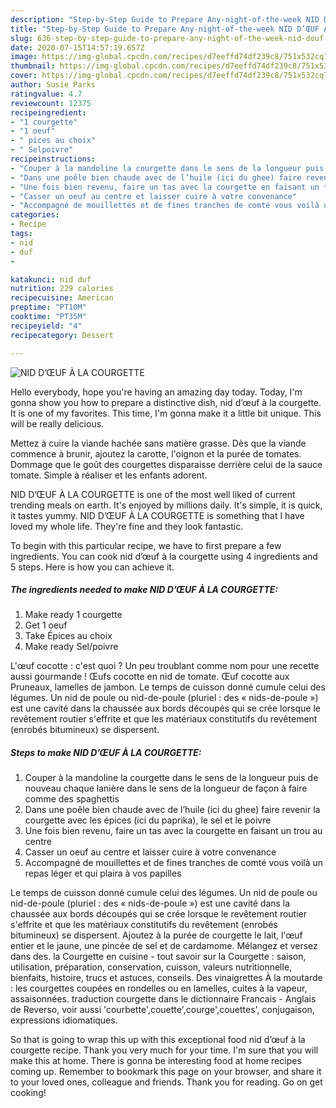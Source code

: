 ```yaml
---
description: "Step-by-Step Guide to Prepare Any-night-of-the-week NID D’ŒUF À LA COURGETTE"
title: "Step-by-Step Guide to Prepare Any-night-of-the-week NID D’ŒUF À LA COURGETTE"
slug: 636-step-by-step-guide-to-prepare-any-night-of-the-week-nid-douf-a-la-courgette
date: 2020-07-15T14:57:19.657Z
image: https://img-global.cpcdn.com/recipes/d7eeffd74df239c8/751x532cq70/nid-doeuf-a-la-courgette-photo-principale-de-la-recette.jpg
thumbnail: https://img-global.cpcdn.com/recipes/d7eeffd74df239c8/751x532cq70/nid-doeuf-a-la-courgette-photo-principale-de-la-recette.jpg
cover: https://img-global.cpcdn.com/recipes/d7eeffd74df239c8/751x532cq70/nid-doeuf-a-la-courgette-photo-principale-de-la-recette.jpg
author: Susie Parks
ratingvalue: 4.7
reviewcount: 12375
recipeingredient:
- "1 courgette"
- "1 oeuf"
- " pices au choix"
- " Selpoivre"
recipeinstructions:
- "Couper à la mandoline la courgette dans le sens de la longueur puis de nouveau chaque lanière dans le sens de la longueur de façon à faire comme des spaghettis"
- "Dans une poêle bien chaude avec de l’huile (ici du ghee) faire revenir la courgette avec les épices (ici du paprika), le sel et le poivre"
- "Une fois bien revenu, faire un tas avec la courgette en faisant un trou au centre"
- "Casser un oeuf au centre et laisser cuire à votre convenance"
- "Accompagné de mouillettes et de fines tranches de comté vous voilà un repas léger et qui plaira à vos papilles"
categories:
- Recipe
tags:
- nid
- duf
- 

katakunci: nid duf  
nutrition: 229 calories
recipecuisine: American
preptime: "PT10M"
cooktime: "PT35M"
recipeyield: "4"
recipecategory: Dessert

---
```



![NID D’ŒUF À LA COURGETTE](https://img-global.cpcdn.com/recipes/d7eeffd74df239c8/751x532cq70/nid-doeuf-a-la-courgette-photo-principale-de-la-recette.jpg)

Hello everybody, hope you're having an amazing day today. Today, I'm gonna show you how to prepare a distinctive dish, nid d’œuf à la courgette. It is one of my favorites. This time, I'm gonna make it a little bit unique. This will be really delicious.

Mettez à cuire la viande hachée sans matière grasse. Dès que la viande commence à brunir, ajoutez la carotte, l&#39;oignon et la purée de tomates. Dommage que le goût des courgettes disparaisse derrière celui de la sauce tomate. Simple à réaliser et les enfants adorent.

NID D’ŒUF À LA COURGETTE is one of the most well liked of current trending meals on earth. It's enjoyed by millions daily. It's simple, it is quick, it tastes yummy. NID D’ŒUF À LA COURGETTE is something that I have loved my whole life. They're fine and they look fantastic.


To begin with this particular recipe, we have to first prepare a few ingredients. You can cook nid d’œuf à la courgette using 4 ingredients and 5 steps. Here is how you can achieve it.

<!--inarticleads1-->

##### The ingredients needed to make NID D’ŒUF À LA COURGETTE:

1. Make ready 1 courgette
1. Get 1 oeuf
1. Take  Épices au choix
1. Make ready  Sel/poivre


L&#39;œuf cocotte : c&#39;est quoi ? Un peu troublant comme nom pour une recette aussi gourmande ! Œufs cocotte en nid de tomate. Œuf cocotte aux Pruneaux, lamelles de jambon. Le temps de cuisson donné cumule celui des légumes. Un nid de poule ou nid-de-poule (pluriel : des « nids-de-poule ») est une cavité dans la chaussée aux bords découpés qui se crée lorsque le revêtement routier s&#39;effrite et que les matériaux constitutifs du revêtement (enrobés bitumineux) se dispersent. 

<!--inarticleads2-->

##### Steps to make NID D’ŒUF À LA COURGETTE:

1. Couper à la mandoline la courgette dans le sens de la longueur puis de nouveau chaque lanière dans le sens de la longueur de façon à faire comme des spaghettis
1. Dans une poêle bien chaude avec de l’huile (ici du ghee) faire revenir la courgette avec les épices (ici du paprika), le sel et le poivre
1. Une fois bien revenu, faire un tas avec la courgette en faisant un trou au centre
1. Casser un oeuf au centre et laisser cuire à votre convenance
1. Accompagné de mouillettes et de fines tranches de comté vous voilà un repas léger et qui plaira à vos papilles


Le temps de cuisson donné cumule celui des légumes. Un nid de poule ou nid-de-poule (pluriel : des « nids-de-poule ») est une cavité dans la chaussée aux bords découpés qui se crée lorsque le revêtement routier s&#39;effrite et que les matériaux constitutifs du revêtement (enrobés bitumineux) se dispersent. Ajoutez à la purée de courgette le lait, l&#39;œuf entier et le jaune, une pincée de sel et de cardamome. Mélangez et versez dans des. la Courgette en cuisine - tout savoir sur la Courgette : saison, utilisation, préparation, conservation, cuisson, valeurs nutritionnelle, bienfaits, histoire, trucs et astuces, conseils. Des vinaigrettes À la moutarde : les courgettes coupées en rondelles ou en lamelles, cuites à la vapeur, assaisonnées. traduction courgette dans le dictionnaire Francais - Anglais de Reverso, voir aussi &#39;courbette&#39;,couette&#39;,courge&#39;,couettes&#39;, conjugaison, expressions idiomatiques. 

So that is going to wrap this up with this exceptional food nid d’œuf à la courgette recipe. Thank you very much for your time. I'm sure that you will make this at home. There is gonna be interesting food at home recipes coming up. Remember to bookmark this page on your browser, and share it to your loved ones, colleague and friends. Thank you for reading. Go on get cooking!
